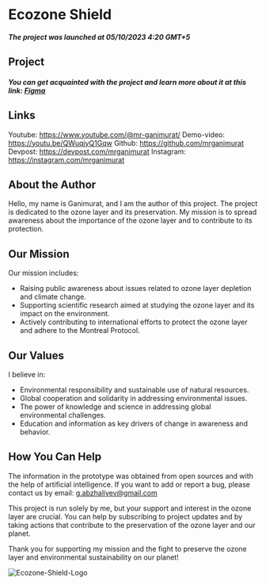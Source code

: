 # Ecozone Shield
##### *The project was launched at 05/10/2023 4:20 GMT+5*

## Project
##### You can get acquainted with the project and learn more about it at this link: [Figma](https://www.figma.com/proto/ax7qoDP28p9Pqn4BLzdV8s/Destruction-of-the-ozone-layer?page-id=0%3A1&type=design&node-id=147-137&viewport=-607%2C108%2C0.14&t=oiICBxaghEEVIP5Z-1&scaling=min-zoom&starting-point-node-id=5%3A61&mode=design)

## Links
Youtube: https://www.youtube.com/@mr-ganimurat/
Demo-video: https://youtu.be/QWuqjyQ1Gqw
Github: https://github.com/mrganimurat
Devpost: https://devpost.com/mrganimurat
Instagram: https://instagram.com/mrganimurat

## About the Author

Hello, my name is Ganimurat, and I am the author of this project. The project is dedicated to the ozone layer and its preservation. My mission is to spread awareness about the importance of the ozone layer and to contribute to its protection.

## Our Mission

Our mission includes:

- Raising public awareness about issues related to ozone layer depletion and climate change.
- Supporting scientific research aimed at studying the ozone layer and its impact on the environment.
- Actively contributing to international efforts to protect the ozone layer and adhere to the Montreal Protocol.

## Our Values

I believe in:

- Environmental responsibility and sustainable use of natural resources.
- Global cooperation and solidarity in addressing environmental issues.
- The power of knowledge and science in addressing global environmental challenges.
- Education and information as key drivers of change in awareness and behavior.

## How You Can Help

The information in the prototype was obtained from open sources and with the help of artificial intelligence. If you want to add or report a bug, please contact us by email: g.abzhaliyev@gmail.com

This project is run solely by me, but your support and interest in the ozone layer are crucial. You can help by subscribing to project updates and by taking actions that contribute to the preservation of the ozone layer and our planet.

Thank you for supporting my mission and the fight to preserve the ozone layer and environmental sustainability on our planet!

![Ecozone-Shield-Logo](https://cdn.discordapp.com/attachments/1130961370138030171/1163063650580443146/Ecozone_Shield.png?ex=653e366e&is=652bc16e&hm=6944fb0bcf0899417dbfd6b53f3d36245f61e3cf37e4dcbf31956cebe9df2190& "Ecozone Shield Logo")
